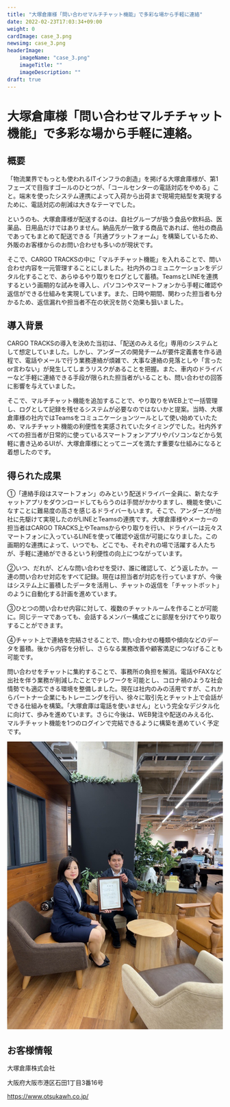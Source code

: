 ```yaml
---
title: "大塚倉庫様「問い合わせマルチチャット機能」で多彩な場から手軽に連絡"
date: 2022-02-23T17:03:34+09:00
weight: 0
cardImage: case_3.png
newsimg: case_3.png
headerImage:
    imageName: "case_3.png"
    imageTitle: ""
    imageDescription: ""
draft: true
---
```


# 大塚倉庫様「問い合わせマルチチャット機能」で多彩な場から手軽に連絡。

## 概要
「物流業界でもっとも使われるITインフラの創造」を掲げる大塚倉庫様が、第1フェーズで目指すゴールのひとつが、「コールセンターの電話対応をやめる」こと。端末を使ったシステム連携によって入荷から出荷まで現場完結型を実現するために、電話対応の削減は大きなテーマでした。

というのも、大塚倉庫様が配送するのは、自社グループが扱う食品や飲料品、医薬品、日用品だけではありません。納品先が一致する商品であれば、他社の商品であってもまとめて配送できる「共通プラットフォーム」を構築しているため、外販のお客様からのお問い合わせも多いのが現状です。

そこで、CARGO TRACKSの中に「マルチチャット機能」を入れることで、問い合わせ内容を一元管理することにしました。社内外のコミュニケーションをデジタル化することで、あらゆるやり取りをログとして蓄積。TeamsとLINEを連携するという画期的な試みを導入し、パソコンやスマートフォンから手軽に確認や返信ができる仕組みを実現しています。また、日時や期間、関わった担当者も分かるため、返信漏れや担当者不在の状況を防ぐ効果も狙いました。



## 導⼊背景
CARGO TRACKSの導入を決めた当初は、「配送のみえる化」専用のシステムとして想定していました。しかし、アンダーズの開発チームが要件定義書を作る過程で、電話やメールで行う業務連絡が煩雑で、大事な連絡の見落としや「言ったor言わない」が発生してしまうリスクがあることを把握。また、車内のドライバーなど手軽に連絡できる手段が限られた担当者がいることも、問い合わせの回答に影響を与えていました。

そこで、マルチチャット機能を追加することで、やり取りをWEB上で一括管理し、ログとして記録を残せるシステムが必要なのではないかと提案。当時、大塚倉庫様の社内ではTeamsをコミュニケーションツールとして使い始めていたため、マルチチャット機能の利便性を実感されていたタイミングでした。社内外すべての担当者が日常的に使っているスマートフォンアプリやパソコンなどから気軽に書き込めるUIが、大塚倉庫様にとってニーズを満たす重要な仕組みになると着想したのです。



## 得られた成果
①「連絡手段はスマートフォン」のみという配送ドライバー全員に、新たなチャットアプリをダウンロードしてもらうのは手間がかかりますし、機能を使いこなすことに難易度の高さを感じるドライバーもいます。そこで、アンダーズが他社に先駆けて実現したのがLINEとTeamsの連携です。大塚倉庫様やメーカーの担当者はCARGO TRACKS上やTeamsからやり取りを行い、ドライバーは元々スマートフォンに入っているLINEを使って確認や返信が可能になりました。この画期的な連携によって、いつでも、どこでも、それぞれの場で活躍する人たちが、手軽に連絡ができるという利便性の向上につながっています。

②いつ、だれが、どんな問い合わせを受け、誰に確認して、どう返したか。一連の問い合わせ対応をすべて記録。現在は担当者が対応を行っていますが、今後はシステム上に蓄積したデータを活用し、チャットの返信を「チャットボット」のように自動化する計画を進めています。

③ひとつの問い合わせ内容に対して、複数のチャットルームを作ることが可能に。同じテーマであっても、会話するメンバー構成ごとに部屋を分けてやり取りすることができます。

④チャット上で連絡を完結させることで、問い合わせの種類や傾向などのデータを蓄積。後から内容を分析し、さらなる業務改善や顧客満足につなげることも可能です。

問い合わせをチャットに集約することで、事務所の負担を解消。電話やFAXなど出社を伴う業務が削減したことでテレワークを可能とし、コロナ禍のような社会情勢でも適応できる環境を整備しました。現在は社内のみの活用ですが、これからパートナー企業にもトレーニングを行い、徐々に取引先とチャット上で会話ができる仕組みを構築。「大塚倉庫は電話を使いません」という完全なデジタル化に向けて、歩みを進めています。さらに今後は、WEB発注や配送のみえる化、マルチチャット機能を1つのログインで完結できるように構築を進めていく予定です。

![ Image is not Available !](case_3-2.png)



## お客様情報
大塚倉庫株式会社

大阪府大阪市港区石田1丁目3番16号

https://www.otsukawh.co.jp/
